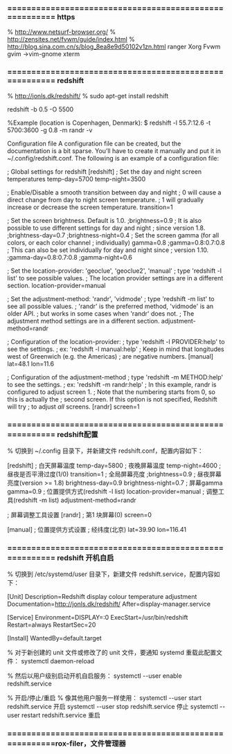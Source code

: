 ### ======================================================= https
% http://www.netsurf-browser.org/
% http://zensites.net/fvwm/guide/index.html
% http://blog.sina.com.cn/s/blog_8ea8e9d50102v1zn.html
ranger
Xorg
Fvwm
gvim ->vim-gnome
xterm




### ======================================================= redshift
% http://jonls.dk/redshift/
% sudo apt-get install redshift


redshift -b 0.5 -O 5500




%Example (location is Copenhagen, Denmark):
$ redshift -l 55.7:12.6 -t 5700:3600 -g 0.8 -m randr -v

Configuration file
A configuration file can be created, but the documentation is a bit sparse. 
You’ll have to create it manually and put it in ~/.config/redshift.conf. 
The following is an example of a configuration file:

; Global settings for redshift
[redshift]
; Set the day and night screen temperatures
temp-day=5700
temp-night=3500

; Enable/Disable a smooth transition between day and night
; 0 will cause a direct change from day to night screen temperature.
; 1 will gradually increase or decrease the screen temperature.
transition=1

; Set the screen brightness. Default is 1.0.
;brightness=0.9
; It is also possible to use different settings for day and night
; since version 1.8.
;brightness-day=0.7
;brightness-night=0.4
; Set the screen gamma (for all colors, or each color channel
; individually)
gamma=0.8
;gamma=0.8:0.7:0.8
; This can also be set individually for day and night since
; version 1.10.
;gamma-day=0.8:0.7:0.8
;gamma-night=0.6

; Set the location-provider: 'geoclue', 'geoclue2', 'manual'
; type 'redshift -l list' to see possible values.
; The location provider settings are in a different section.
location-provider=manual

; Set the adjustment-method: 'randr', 'vidmode'
; type 'redshift -m list' to see all possible values.
; 'randr' is the preferred method, 'vidmode' is an older API.
; but works in some cases when 'randr' does not.
; The adjustment method settings are in a different section.
adjustment-method=randr

; Configuration of the location-provider:
; type 'redshift -l PROVIDER:help' to see the settings.
; ex: 'redshift -l manual:help'
; Keep in mind that longitudes west of Greenwich (e.g. the Americas)
; are negative numbers.
[manual]
lat=48.1
lon=11.6

; Configuration of the adjustment-method
; type 'redshift -m METHOD:help' to see the settings.
; ex: 'redshift -m randr:help'
; In this example, randr is configured to adjust screen 1.
; Note that the numbering starts from 0, so this is actually the
; second screen. If this option is not specified, Redshift will try
; to adjust _all_ screens.
[randr]
screen=1




### ======================================================= redshift配置
% 切换到 ~/.config 目录下，并新建文件 redshift.conf，配置内容如下：

[redshift]
; 白天屏幕温度
temp-day=5800
; 夜晚屏幕温度
temp-night=4600
; 昼夜是否平滑过度(1/0)
transition=1
; 全局屏幕亮度
;brightness=0.9
; 昼夜屏幕亮度(version >= 1.8)
brightness-day=0.9
brightness-night=0.7
; 屏幕gamma
gamma=0.9
; 位置提供方式(redshift -l list)
location-provider=manual
; 调整工具(redshift -m list)
adjustment-method=randr

; 屏幕调整工具设置
[randr]
; 第1 块屏幕(0)
screen=0

[manual]
; 位置提供方式设置
; 经纬度(北京)
lat=39.90
lon=116.41
### ======================================================= redshift 开机自启
% 切换到 /etc/systemd/user 目录下，新建文件 redshift.service，配置内容如下：

[Unit]
Description=Redshift display colour temperature adjustment
Documentation=http://jonls.dk/redshift/
After=display-manager.service

[Service]
Environment=DISPLAY=:0
ExecStart=/usr/bin/redshift
Restart=always
RestartSec=20

[Install]
WantedBy=default.target



% 对于新创建的 unit 文件或修改了的 unit 文件，要通知 systemd 重载此配置文件：
systemctl daemon-reload


% 然后以用户级别启动开机自启服务：
systemctl --user enable redshift.service


% 开启/停止/重启
% 像其他用户服务一样使用：
systemctl --user start redshift.service     开启
systemctl --user stop redshift.service      停止
systemctl --user restart redshift.service   重启




### =======================================================rox-filer，文件管理器











